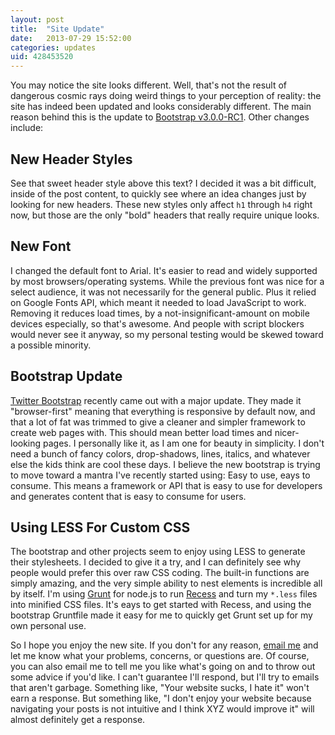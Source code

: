 ```yaml
---
layout: post
title:  "Site Update"
date:   2013-07-29 15:52:00
categories: updates
uid: 428453520
---
```


You may notice the site looks different. Well, that's not the result of
dangerous cosmic rays doing weird things to your perception of reality: the site
has indeed been updated and looks considerably different. The main reason behind
this is the update to [Bootstrap v3.0.0-RC1][bootstrap]. Other changes include:

## New Header Styles

See that sweet header style above this text? I decided it was a bit difficult,
inside of the post content, to quickly see where an idea changes just by looking
for new headers. These new styles only affect `h1` through `h4` right now, but
those are the only "bold" headers that really require unique looks.

## New Font

I changed the default font to Arial. It's easier to read and widely
supported by most browsers/operating systems. While the previous font was nice
for a select audience, it was not necessarily for the general public. Plus
it relied on Google Fonts API, which meant it needed to load JavaScript to
work. Removing it reduces load times, by a not-insignificant-amount on mobile
devices especially, so that's awesome. And people with script blockers would
never see it anyway, so my personal testing would be skewed toward a possible
minority.

## Bootstrap Update

[Twitter Bootstrap][bootstrap] recently came out with a major update. They made
it "browser-first" meaning that everything is responsive by default now, and
that a lot of fat was trimmed to give a cleaner and simpler framework to create
web pages with. This should mean better load times and nicer-looking pages. I
personally like it, as I am one for beauty in simplicity. I don't need a bunch
of fancy colors, drop-shadows, lines, italics, and whatever else the kids think
are cool these days. I believe the new bootstrap is trying to move toward a
mantra I've recently started using: Easy to use, eays to consume. This means a
framework or API that is easy to use for developers and generates content that
is easy to consume for users.

## Using LESS For Custom CSS

The bootstrap and other projects seem to enjoy using LESS to generate their
stylesheets. I decided to give it a try, and I can definitely see why people
would prefer this over raw CSS coding. The built-in functions are simply
amazing, and the very simple ability to nest elements is incredible all by
itself. I'm using [Grunt][gruntjs] for node.js to run [Recess][recess] and turn
my `*.less` files into minified CSS files. It's eays to get started with Recess,
and using the bootstrap Gruntfile made it easy for me to quickly get Grunt set
up for my own personal use.

So I hope you enjoy the new site. If you don't for any reason,
[email me][emailme] and let me know what your problems, concerns, or questions
are. Of course, you can also email me to tell me you like what's going on and to
throw out some advice if you'd like. I can't guarantee I'll respond, but I'll
try to emails that aren't garbage. Something like, "Your website sucks, I hate
it" won't earn a response. But something like, "I don't enjoy your website
because navigating your posts is not intuitive and I think XYZ would improve it"
will almost definitely get a response.

[bootstrap]: http://getbootstrap.com/
[gruntjs]: http://gruntjs.com/
[recess]: https://github.com/twitter/recess
[emailme]: mailto:kolorahl@gmail.com?subject=Style
